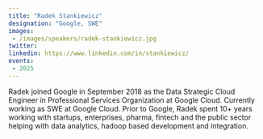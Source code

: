 ```yaml
---
title: "Radek Stankiewicz"
designation: "Google, SWE"
images:
 - /images/speakers/radek-stankiewicz.jpg
twitter: 
linkedin: https://www.linkedin.com/in/stankiewicz/
events:
 - 2025
---
```


Radek joined Google in September 2018 as the Data Strategic Cloud Engineer in Professional Services Organization at Google Cloud. Currently working as SWE at Google Cloud. Prior to Google, Radek spent 10+ years working with startups, enterprises, pharma, fintech and the public sector helping with data analytics, hadoop based development and integration. 